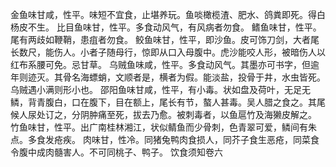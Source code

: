金鱼味甘咸，性平。味短不宜食，止堪养玩。鱼啖橄榄渣、肥水、鸽粪即死。得白杨皮不生。
比目鱼味甘，性平。多食动风气，有风病者勿食。
鳍鱼味甘，性平。尾有两歧如鞭鞘，患疽者勿食。
鲛鱼味甘，性平，即沙鱼。皮可饰刀剑，大者尾长数尺，能伤人。小者子随母行，惊即从口入母腹中。虎沙能咬人形，被暗伤人以红布系腰可免。忌甘草。
乌贼鱼味咸，性平。多食动风气。其墨亦可书字，但逾年则迹灭。其骨名海螵蛸，文顺者是，横者为假。能淡盐，投骨于井，水虫皆死。乌贼遇小满则形小也。
邵阳鱼味甘咸，性平，有小毒。状如盘及荷叶，无足无鳞，背青腹白，口在腹下，目在额上，尾长有节，螯人甚毒。吴人腊之食之。其尾候人尿处订之，分阴肿痛至死，拔去乃愈。被刺毒者，以鱼扈竹及海獭皮解之。
竹鱼味甘，性平。出广南桂林湘江，状似鲭鱼而少骨刺，色青翠可爱，鳞间有朱点。多食发疮疾。
肉味甘，性冷。同猪兔鸭肉食损人，同芥子食生恶疮，同菜食令腹中成肉髓害人。不可同桃子、鸭子。
饮食须知卷六